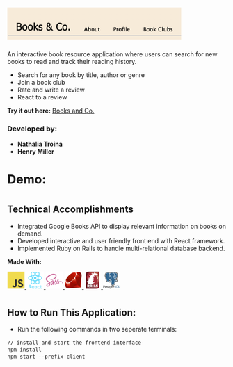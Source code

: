 # <img src='books-co.png' width='400px' /> 

An interactive book resource application where users can search for new books to read and track their reading history.

* Search for any book by title, author or genre
* Join a book club
* Rate and write a review
* React to a review

**Try it out here:**  [Books and Co.](https://books-co.herokuapp.com/about)


### Developed by:

* **Nathalia Troina**
* **Henry Miller**



# Demo:
 <!-- <img src='eventhunter.gif' width='' /> -->


 #

 ## Technical Accomplishments 

* Integrated Google Books API to display relevant information on books on demand.
* Developed interactive and user friendly front end with React framework.
* Implemented Ruby on Rails to handle multi-relational database backend. 





**Made With:** 

<a href="https://developer.mozilla.org/en-US/docs/Web/JavaScript" target="_blank" rel="noreferrer"> <img src="https://raw.githubusercontent.com/devicons/devicon/master/icons/javascript/javascript-original.svg" alt="javascript" width="40" height="40"/> </a> 
<a href="https://reactjs.org/" target="_blank" rel="noreferrer"> <img src="https://raw.githubusercontent.com/devicons/devicon/master/icons/react/react-original-wordmark.svg" alt="react" width="40" height="40"/> </a> 
<a href="https://sass-lang.com/" target="_blank" rel="noreferrer"> <img src="https://raw.githubusercontent.com/devicons/devicon/master/icons/sass/sass-original.svg" alt="sass" width="40" height="40"/> </a> 
<a href="https://www.ruby-lang.org/en/" target="_blank" rel="noreferrer"> <img src="https://raw.githubusercontent.com/devicons/devicon/master/icons/ruby/ruby-original.svg" alt="ruby" width="40" height="40"/> </a>
   <a href="https://rubyonrails.org" target="_blank" rel="noreferrer"> <img src="https://raw.githubusercontent.com/devicons/devicon/master/icons/rails/rails-original-wordmark.svg" alt="rails" width="40" height="40"/> </a> 
    <a href="https://www.postgresql.org" target="_blank" rel="noreferrer"> <img src="https://raw.githubusercontent.com/devicons/devicon/master/icons/postgresql/postgresql-original-wordmark.svg" alt="postgresql" width="40" height="40"/> </a>

#

## How to Run This Application:
* Run the following commands in two seperate terminals:

```
// install and start the frontend interface
npm install 
npm start --prefix client
```
